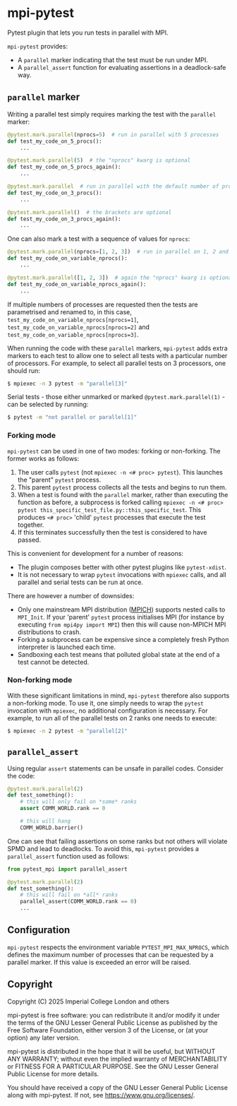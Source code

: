 # mpi-pytest

Pytest plugin that lets you run tests in parallel with MPI.

`mpi-pytest` provides:

* A `parallel` marker indicating that the test must be run under MPI.
* A `parallel_assert` function for evaluating assertions in a deadlock-safe way.

## `parallel` marker

Writing a parallel test simply requires marking the test with the `parallel` marker:

```py
@pytest.mark.parallel(nprocs=5)  # run in parallel with 5 processes
def test_my_code_on_5_procs():
    ...

@pytest.mark.parallel(5)  # the "nprocs" kwarg is optional
def test_my_code_on_5_procs_again():
    ...

@pytest.mark.parallel  # run in parallel with the default number of processes (3)
def test_my_code_on_3_procs():
    ...

@pytest.mark.parallel()  # the brackets are optional
def test_my_code_on_3_procs_again():
    ...
```

One can also mark a test with a sequence of values for `nprocs`:

```py
@pytest.mark.parallel(nprocs=[1, 2, 3])  # run in parallel on 1, 2 and 3 processes
def test_my_code_on_variable_nprocs():
    ...

@pytest.mark.parallel([1, 2, 3])  # again the "nprocs" kwarg is optional
def test_my_code_on_variable_nprocs_again():
    ...
```

If multiple numbers of processes are requested then the tests are parametrised
and renamed to, in this case, `test_my_code_on_variable_nprocs[nprocs=1]`,
`test_my_code_on_variable_nprocs[nprocs=2]` and
`test_my_code_on_variable_nprocs[nprocs=3]`.

When running the code with these `parallel` markers, `mpi-pytest` adds extra markers
to each test to allow one to select all tests with a particular number of processors.
For example, to select all parallel tests on 3 processors, one should run:

```bash
$ mpiexec -n 3 pytest -m "parallel[3]"
```

Serial tests - those either unmarked or marked `@pytest.mark.parallel(1)` - can
be selected by running:

```bash
$ pytest -m "not parallel or parallel[1]"
```

### Forking mode

`mpi-pytest` can be used in one of two modes: forking or non-forking. The former
works as follows:

1. The user calls `pytest` (not `mpiexec -n <# proc> pytest`). This launches
   the "parent" `pytest` process.
2. This parent `pytest` process collects all the tests and begins to run them.
3. When a test is found with the `parallel` marker, rather than executing the
   function as before, a subprocess is forked calling
   `mpiexec -n <# proc> pytest this_specific_test_file.py::this_specific_test`.
   This produces `<# proc>` 'child' `pytest` processes that execute the
   test together.
4. If this terminates successfully then the test is considered to have passed.

This is convenient for development for a number of reasons:

* The plugin composes better with other pytest plugins like `pytest-xdist`.
* It is not necessary to wrap `pytest` invocations with `mpiexec` calls, and
  all parallel and serial tests can be run at once.

There are however a number of downsides:

* Only one mainstream MPI distribution ([MPICH](https://www.mpich.org/)) supports
  nested calls to `MPI_Init`. If your 'parent' `pytest` process initialises MPI
  (for instance by executing `from mpi4py import MPI`) then this will cause non-MPICH
  MPI distributions to crash.
* Forking a subprocess can be expensive since a completely fresh Python interpreter
  is launched each time.
* Sandboxing each test means that polluted global state at the end of a test cannot
  be detected.

### Non-forking mode

With these significant limitations in mind, `mpi-pytest` therefore also supports
a non-forking mode. To use it, one simply needs to wrap the `pytest` invocation
with `mpiexec`, no additional configuration is necessary. For example, to run
all of the parallel tests on 2 ranks one needs to execute:

```bash
$ mpiexec -n 2 pytest -m "parallel[2]"
```

## `parallel_assert`

Using regular `assert` statements can be unsafe in parallel codes. Consider the
code:

```py
@pytest.mark.parallel(2)
def test_something():
    # this will only fail on *some* ranks
    assert COMM_WORLD.rank == 0

    # this will hang
    COMM_WORLD.barrier()
```

One can see that failing assertions on some ranks but not others will violate SPMD
and lead to deadlocks. To avoid this, `mpi-pytest` provides a `parallel_assert`
function used as follows:

```py
from pytest_mpi import parallel_assert

@pytest.mark.parallel(2)
def test_something():
    # this will fail on *all* ranks
    parallel_assert(COMM_WORLD.rank == 0)
    ...
```

## Configuration

`mpi-pytest` respects the environment variable `PYTEST_MPI_MAX_NPROCS`, which defines
the maximum number of processes that can be requested by a parallel marker. If this
value is exceeded an error will be raised.

## Copyright

Copyright (C) 2025 Imperial College London and others

mpi-pytest is free software: you can redistribute it and/or modify it under
the terms of the GNU Lesser General Public License as published by the
Free Software Foundation, either version 3 of the License, or (at your
option) any later version.

mpi-pytest is distributed in the hope that it will be useful, but WITHOUT
ANY WARRANTY; without even the implied warranty of MERCHANTABILITY or
FITNESS FOR A PARTICULAR PURPOSE. See the GNU Lesser General Public
License for more details.

You should have received a copy of the GNU Lesser General Public License
along with mpi-pytest. If not, see <https://www.gnu.org/licenses/>.
